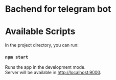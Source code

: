 # Bachend for telegram bot
# Available Scripts

In the project directory, you can run:

### `npm start`

Runs the app in the development mode.\
Server will be available in [http://localhost:9000](http://localhost:9000).
